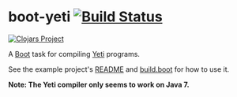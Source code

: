 # boot-yeti [![Build Status][travis-badge]][travis-build]

[![Clojars Project][clojars-badge]][clojars-page]

A [Boot] task for compiling [Yeti] programs.

See the example project's [README](example/README.md) and
[build.boot](example/build.boot) for how to use it.

**Note: The Yeti compiler only seems to work on Java 7.**

[clojars-badge]: http://clojars.org/alandipert/boot-yeti/latest-version.svg?cache=3
[clojars-page]: http://clojars.org/alandipert/boot-yeti
[travis-badge]: https://travis-ci.org/alandipert/boot-yeti.svg?branch=master
[travis-build]: https://travis-ci.org/alandipert/boot-yeti
[Boot]: http://boot-clj.com/
[Yeti]: http://mth.github.io/yeti/
